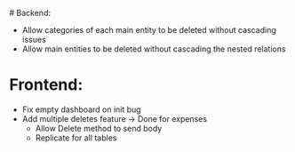 # Backend:
- Allow categories of each main entity to be deleted without cascading issues
- Allow main entities to be deleted without cascading the nested relations

# Frontend:
- Fix empty dashboard on init bug
- Add multiple deletes feature -> Done for expenses
    - Allow Delete method to send body
    - Replicate for all tables